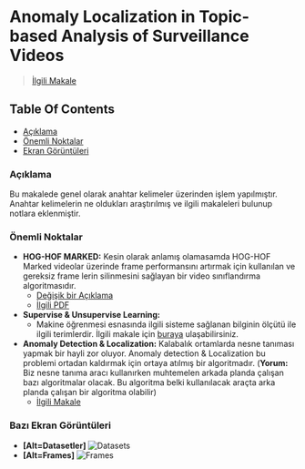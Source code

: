 # Anomaly Localization in Topic-based Analysis of Surveillance Videos

> [İlgili Makale](https://github.com/afozbek/arac-kaza-tespiti/tree/84ec87d7a25201fe9e05970f9d8971daafdb898c/pdfs/Anomaly%20Localization%20in%20Topic-based%20Analysis%20of%20Surveillance%20Videos.pdf)

## Table Of Contents

* [Açıklama](anomaly-localization-in-topic-based-analysis-of-surveillance-videos.md#açıklama)
* [Önemli Noktalar](anomaly-localization-in-topic-based-analysis-of-surveillance-videos.md#Önemli-noktalar)
* [Ekran Görüntüleri](anomaly-localization-in-topic-based-analysis-of-surveillance-videos.md#bazı-ekran-görüntüleri)

### Açıklama

Bu makalede genel olarak anahtar kelimeler üzerinden işlem yapılmıştır. Anahtar kelimelerin ne oldukları araştırılmış ve ilgili makaleleri bulunup notlara eklenmiştir.

### Önemli Noktalar

* **HOG-HOF MARKED:** Kesin olarak anlamış olamasamda HOG-HOF Marked videolar üzerinde frame performansını artırmak için kullanılan ve gereksiz frame lerin silinmesini sağlayan bir video sınıflandırma algoritmasıdır.
  * [Değişik bir Açıklama](http://jmlr.csail.mit.edu/papers/v15/konecny14a.html)
  * [İlgili PDF](http://www.huppelen.nl/publications/realtimeVideoClassificationIJMIR2014.pdf)
* **Supervise & Unsupervise Learning:**
  * Makine öğrenmesi esnasında ilgili sisteme sağlanan bilginin ölçütü ile ilgili terimlerdir. İlgili makale için [buraya](https://www.guru99.com/supervised-vs-unsupervised-learning.html) ulaşabilirsiniz.
* **Anomaly Detection & Localization:** Kalabalık ortamlarda nesne tanıması yapmak bir hayli zor oluyor. Anomaly detection & Localization bu problemi ortadan kaldırmak için ortaya atılmış bir algoritmadır. \(**Yorum:** Biz nesne tanıma aracı kullanırken muhtemelen arkada planda çalışan bazı algoritmalar olacak. Bu algoritma belki kullanılacak araçta arka planda çalışan bir algoritma olabilir\)
  * [İlgili Makale](https://link.springer.com/article/10.1007/s11042-019-7447-1)

### Bazı Ekran Görüntüleri

* **\[Alt=Datasetler\]** ![Datasets](https://github.com/afozbek/arac-kaza-tespiti/tree/84ec87d7a25201fe9e05970f9d8971daafdb898c/incelemeler/images/Anomaly&#32;Localization&#32;in&#32;Topic-based&#32;Analysis&#32;of&#32;Surveillance&#32;Videos/datasets.png)
* **\[Alt=Frames\]** ![Frames](https://github.com/afozbek/arac-kaza-tespiti/tree/84ec87d7a25201fe9e05970f9d8971daafdb898c/incelemeler/images/Anomaly&#32;Localization&#32;in&#32;Topic-based&#32;Analysis&#32;of&#32;Surveillance&#32;Videos/frames.png)

